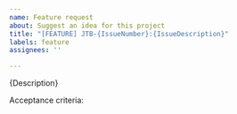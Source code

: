 ```yaml
---
name: Feature request
about: Suggest an idea for this project
title: "[FEATURE] JTB-{IssueNumber}:{IssueDescription}"
labels: feature
assignees: ''

---
```


{Description}

Acceptance criteria:
